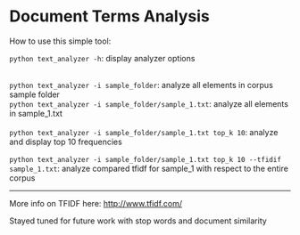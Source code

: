 # Document Terms Analysis

How to use this simple tool: 

`python text_analyzer -h`: display analyzer options <br /><br />

`python text_analyzer -i sample_folder`: analyze all elements in corpus sample folder <br />
`python text_analyzer -i sample_folder/sample_1.txt`: analyze all elements in sample_1.txt
<br /><br />
`python text_analyzer -i sample_folder/sample_1.txt top_k 10`: analyze and display top 10 frequencies 
<br /><br />
`python text_analyzer -i sample_folder/sample_1.txt top_k 10 --tfidif sample_1.txt`: analyze compared tfidf for sample_1 with respect to the entire corpus 

---

More info on TFIDF here: http://www.tfidf.com/

Stayed tuned for future work with stop words and document similarity 






